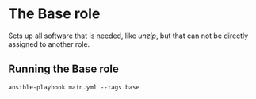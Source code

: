 # The Base role

Sets up all software that is needed, like _unzip_, but that can not be directly assigned to another role.

## Running the Base role

```
ansible-playbook main.yml --tags base
```
